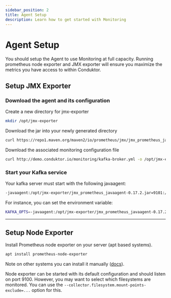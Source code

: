 ```yaml
---
sidebar_position: 2
title: Agent Setup
description: Learn how to get started with Monitoring
---
```


# Agent Setup

You should setup the Agent to use Monitoring at full capacity. Running prometheus node exporter and JMX exporter will ensure you maximize the metrics you have access to within Conduktor.

## Setup JMX Exporter

### Download the agent and its configuration

Create a new directory for jmx-exporter

```bash
mkdir /opt/jmx-exporter
```

Download the jar into your newly generated directory

```bash
curl https://repo1.maven.org/maven2/io/prometheus/jmx/jmx_prometheus_javaagent/0.17.2/jmx_prometheus_javaagent-0.17.2.jar -o/opt/jmx-exporter/jmx_prometheus_javaagent-0.17.2.jar
```

Download the associated monitoring configuration file

```bash
curl http://demo.conduktor.io/monitoring/kafka-broker.yml -o /opt/jmx-exporter/kafka-broker.yml
```

### Start your Kafka service

Your kafka server must start with the following javaagent:

```bash
-javaagent:/opt/jmx-exporter/jmx_prometheus_javaagent-0.17.2.jar=9101:/opt/jmx-exporter/kafka-broker.yml
```

For instance, you can set the environment variable:

```bash
KAFKA_OPTS=-javaagent:/opt/jmx-exporter/jmx_prometheus_javaagent-0.17.2.jar=9101:/opt/jmx-exporter/kafka-broker.yml
```

---

## Setup Node Exporter

Install Prometheus node exporter on your server (apt based systems).

```bash
apt install prometheus-node-exporter
```

Note on other systems you can install it manually (<a href="https://prometheus.io/docs/guides/node-exporter/#installing-and-running-the-node-exporter">docs</a>).

Node exporter can be started with its default configuration and should listen on port 9100. However, you may want to select which filesystems are monitored. You can use the `--collector.filesystem.mount-points-exclude=...` option for this.
